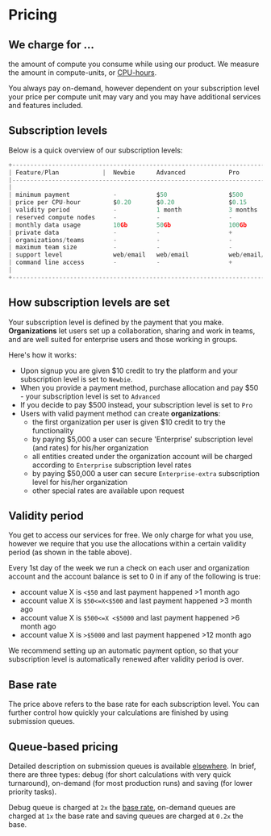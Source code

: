 # Pricing

## We charge for ...

the amount of compute you consume while using our product. We measure the amount in compute-units, or [CPU-hours](https://en.wikipedia.org/wiki/CPU_time).

You always pay on-demand, however dependent on your subscription level your price per compute unit may vary and you may have additional services and features included.


## Subscription levels

Below is a quick overview of our subscription levels:

```py
+------------------------------------------------------------------------------------------------------------------------+
| Feature/Plan            |  Newbie      Advanced            Pro                 Enterprise          Enterprise-extra    |
|------------------------------------------------------------------------------------------------------------------------|
|                                                                                                                        |
| minimum payment            -           $50                 $500                $5,000              $50,000             |
| price per CPU-hour         $0.20       $0.20               $0.15               $0.12               $0.10               |
| validity period            -           1 month             3 months            6 months            12 months           |
| reserved compute nodes     -           -                   -                   +                   +                   |
| monthly data usage         10Gb        50Gb                100Gb               500Gb               5Tb                 |
| private data               -           -                   +                   +                   +                   |
| organizations/teams        -           -                   -                   +                   +                   |
| maximum team size          -           -                   -                   5                   50                  |
| support level              web/email   web/email           web/email/phone     web/email/phone     <- + in person      |
| command line access        -           -                   +                   +                   +                   |
|                                                                                                                        |
+------------------------------------------------------------------------------------------------------------------------+
```

## How subscription levels are set

Your subscription level is defined by the payment that you make. **Organizations** let users set up a collaboration, sharing and work in teams, and are well suited for enterprise users and those working in groups.

Here's how it works:

- Upon signup you are given $10 credit to try the platform and your subscription level is set to `Newbie`.
- When you provide a payment method, purchase allocation and pay $50 - your subscription level is set to `Advanced`
- If you decide to pay $500 instead, your subscription level is set to `Pro`
- Users with valid payment method can create **organizations**:
    - the first organization per user is given $10 credit to try the functionality
    - by paying $5,000 a user can secure 'Enterprise' subscription level (and rates) for his/her organization
    - all entities created under the organization account will be charged according to `Enterprise` subscription level rates
    - by paying $50,000 a user can secure `Enterprise-extra` subscription level for his/her organization
    - other special rates are available upon request


## Validity period

You get to access our services for free. We only charge for what you use, however we require that you use the allocations within a certain validity period (as shown in the table above).

Every 1st day of the week we run a check on each user and organization account and the account balance is set to 0 in if any of the following is true:

- account value X is `<$50` and last payment happened >1 month ago
- account value X is `$50<=X<$500` and last payment happened >3 month ago
- account value X is `$500<=X <$5000` and last payment happened >6 month ago
- account value X is `>$5000` and last payment happened >12 month ago

We recommend setting up an automatic payment option, so that your subscription level is automatically renewed after validity period is over.

## Base rate

The price above refers to the base rate for each subscription level. You can further control how quickly your calculations are finished by using submission queues.

## Queue-based pricing

Detailed description on submission queues is available [elsewhere](../compute/queues.md). In brief, there are three types: debug (for short calculations with very quick turnaround), on-demand (for most production runs) and saving (for lower priority tasks).

Debug queue is charged at `2x` the [base rate](../billing/pricing.md), on-demand queues are charged at `1x` the base rate and saving queues are charged at `0.2x` the base.

